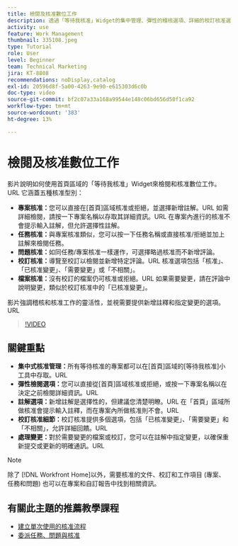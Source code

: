 ```yaml
---
title: 檢閱及核准數位工作
description: 透過「等待我核准」Widget的集中管理、彈性的稽核選項、詳細的校訂核准選擇，以及清晰的註解，以進行有效率的溝通和更新，來簡化核准工作流程。
activity: use
feature: Work Management
thumbnail: 335108.jpeg
type: Tutorial
role: User
level: Beginner
team: Technical Marketing
jira: KT-8808
recommendations: noDisplay,catalog
exl-id: 20596d8f-5a00-4263-9e90-e615303d6c0b
doc-type: video
source-git-commit: bf2c07a33a168a99544e148c06bd656d50f1ca92
workflow-type: tm+mt
source-wordcount: '383'
ht-degree: 13%

---
```


# 檢閱及核准數位工作

影片說明如何使用首頁區域的「等待我核准」Widget來檢閱和核准數位工作。&#x200B;URL 它涵蓋五種核准型別：

* **專案核准：**&#x200B;您可以直接在[首頁]區域核准或拒絕，並選擇新增註解。&#x200B;URL 如需詳細檢閱，請按一下專案名稱以存取其詳細資訊。&#x200B;URL 在專案內進行的核准不會提示輸入註解，但允許選擇性註解。
* **任務核准：**&#x200B;與專案核准類似，您可以按一下任務名稱或直接核准/拒絕並加上註解來檢閱任務。
* **問題核准：**&#x200B;如同任務/專案核准一樣運作，可選擇略過核准而不新增評論。
* **校訂核准：**&#x200B;導覽至校訂以檢閱並新增特定評論。&#x200B;URL 核准選項包括「核准」、「已核准變更」、「需要變更」或「不相關」。
* **檔案核准：**&#x200B;沒有校訂的檔案仍可核准或拒絕。&#x200B;URL 如果需要變更，請在評論中說明變更，類似於校訂核准中的「已核准變更」。

影片強調稽核和核准工作的靈活性，並視需要提供新增註釋和指定變更的選項。&#x200B;URL

>[!VIDEO](https://video.tv.adobe.com/v/335108/?quality=12&learn=on&enablevpops)

## 關鍵重點

* **集中式核准管理：**&#x200B;所有等待核准的專案都可以在[首頁]區域的[等待我核准]小工具中存取。&#x200B;URL
* **彈性檢閱選項：**&#x200B;您可以直接從[首頁]區域核准或拒絕，或按一下專案名稱以在決定之前檢閱詳細資訊。&#x200B;URL
* **註解選項：**&#x200B;新增註解是選擇性的，但建議您清楚明瞭。&#x200B;URL 在「首頁」區域所做核准會提示輸入註釋，而在專案內所做核准則不會。&#x200B;URL
* **校訂核准細節：**&#x200B;校訂核准提供多個選項，包括「已核准變更」、「需要變更」和「不相關」，允許詳細回饋。&#x200B;URL
* **處理變更：**&#x200B;對於需要變更的檔案或校訂，您可以在註解中指定變更，以確保重新提交或更新的明確通訊。&#x200B;URL


>[!NOTE]
>
>除了 [!DNL Workfront Home]以外，需要核准的文件、校訂和工作項目 (專案、任務和問題) 也可以在專案和自訂報告中找到相關資訊。

## 有關此主題的推薦教學課程

* [建立單次使用的核准流程](/help/manage-work/approval-processes-and-milestone-paths/create-a-single-use-approval-process.md)
* [委派任務、問題與核准](/help/manage-work/approval-processes-and-milestone-paths/delegate-approvals.md)


<!---
learn more URLS
Approving work
Home area for Reviewers
Guides
Home overview for Reviewers
Issue page overview
--->
